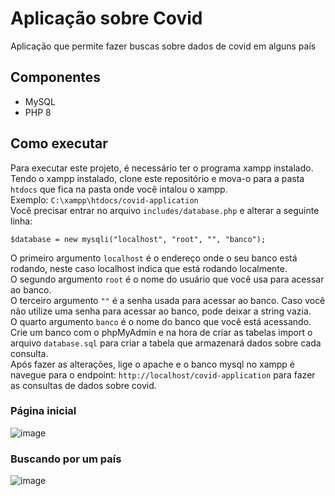 # Aplicação sobre Covid
Aplicação que permite fazer buscas sobre dados de covid em alguns país
## Componentes
- MySQL
- PHP 8

## Como executar
Para executar este projeto, é necessário ter o programa xampp instalado.  
Tendo o xampp instalado, clone este repositório e mova-o para a pasta `htdocs` que fica na pasta onde você intalou o xampp.  
Exemplo: `C:\xampp\htdocs/covid-application`  
Você precisar entrar no arquivo `includes/database.php` e alterar a seguinte linha:   
```
$database = new mysqli("localhost", "root", "", "banco");
```
O primeiro argumento `localhost` é o endereço onde o seu banco está rodando, neste caso localhost indica que está rodando localmente.  
O segundo argumento `root` é o nome do usuário que você usa para acessar ao banco.  
O terceiro argumento `""` é a senha usada para acessar ao banco. Caso você não utilize uma senha para acessar ao banco, pode deixar a string vazia.  
O quarto argumento `banco` é o nome do banco que você está acessando.  
Crie um banco com o phpMyAdmin e na hora de criar as tabelas import o arquivo `database.sql` para criar a tabela que armazenará dados sobre cada consulta.  
Após fazer as alterações, lige o apache e o banco mysql no xampp é navegue para o endpoint: `http://localhost/covid-application` para fazer as consultas de dados sobre covid.

### Página inicial
![image](https://user-images.githubusercontent.com/76739275/227744528-e3bbb417-a265-4156-baea-7d865961af90.png)

### Buscando por um país
![image](https://user-images.githubusercontent.com/76739275/227744558-18eb137b-ce80-4560-8c72-412eea59970c.png)
